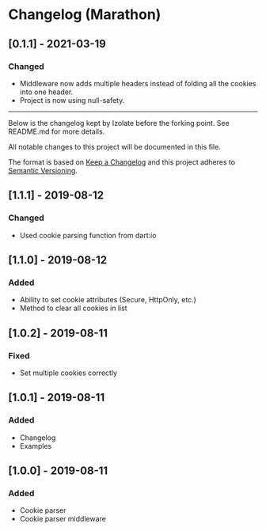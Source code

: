 # Changelog (Marathon)
## [0.1.1] - 2021-03-19
### Changed
- Middleware now adds multiple headers instead of folding all the cookies into one header.
- Project is now using null-safety.

___

Below is the changelog kept by Izolate before the forking point. See README.md
for more details.

All notable changes to this project will be documented in this file.

The format is based on [Keep a Changelog](http://keepachangelog.com/en/1.0.0/)
and this project adheres to [Semantic Versioning](http://semver.org/spec/v2.0.0.html).

## [1.1.1] - 2019-08-12
### Changed
- Used cookie parsing function from dart:io

## [1.1.0] - 2019-08-12
### Added
- Ability to set cookie attributes (Secure, HttpOnly, etc.)
- Method to clear all cookies in list

## [1.0.2] - 2019-08-11
### Fixed
- Set multiple cookies correctly

## [1.0.1] - 2019-08-11
### Added
- Changelog
- Examples

## [1.0.0] - 2019-08-11
### Added
- Cookie parser
- Cookie parser middleware
